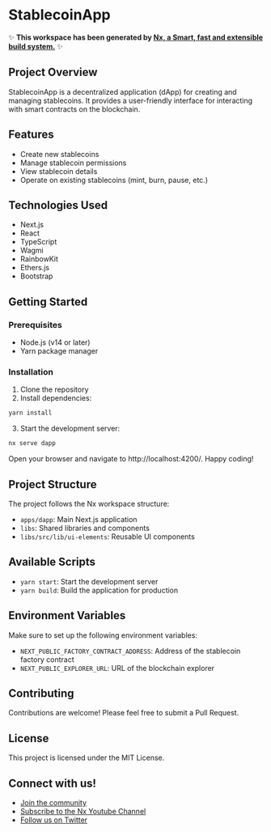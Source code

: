# StablecoinApp

✨ **This workspace has been generated by [Nx, a Smart, fast and extensible build system.](https://nx.dev)** ✨

## Project Overview

StablecoinApp is a decentralized application (dApp) for creating and managing stablecoins. It provides a user-friendly interface for interacting with smart contracts on the blockchain.

## Features

- Create new stablecoins
- Manage stablecoin permissions
- View stablecoin details
- Operate on existing stablecoins (mint, burn, pause, etc.)

## Technologies Used

- Next.js
- React
- TypeScript
- Wagmi
- RainbowKit
- Ethers.js
- Bootstrap

## Getting Started

### Prerequisites

- Node.js (v14 or later)
- Yarn package manager

### Installation

1. Clone the repository
2. Install dependencies:

```bash
yarn install
```

3. Start the development server:

```bash
nx serve dapp
```
Open your browser and navigate to http://localhost:4200/. Happy coding!

## Project Structure

The project follows the Nx workspace structure:

- `apps/dapp`: Main Next.js application
- `libs`: Shared libraries and components
- `libs/src/lib/ui-elements`: Reusable UI components

## Available Scripts

- `yarn start`: Start the development server
- `yarn build`: Build the application for production

## Environment Variables

Make sure to set up the following environment variables:

- `NEXT_PUBLIC_FACTORY_CONTRACT_ADDRESS`: Address of the stablecoin factory contract
- `NEXT_PUBLIC_EXPLORER_URL`: URL of the blockchain explorer

## Contributing

Contributions are welcome! Please feel free to submit a Pull Request.

## License

This project is licensed under the MIT License.

## Connect with us!

- [Join the community](https://nx.dev/community)
- [Subscribe to the Nx Youtube Channel](https://www.youtube.com/@nxdevtools)
- [Follow us on Twitter](https://twitter.com/nxdevtools)
